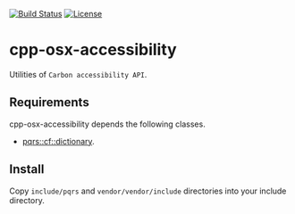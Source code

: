 [![Build Status](https://github.com/pqrs-org/cpp-osx-accessibility/workflows/CI/badge.svg)](https://github.com/pqrs-org/cpp-osx-accessibility/actions)
[![License](https://img.shields.io/badge/license-Boost%20Software%20License-blue.svg)](https://github.com/pqrs-org/cpp-osx-accessibility/blob/main/LICENSE.md)

# cpp-osx-accessibility

Utilities of `Carbon accessibility API`.

## Requirements

cpp-osx-accessibility depends the following classes.

- [pqrs::cf::dictionary](https://github.com/pqrs-org/cpp-cf-dictionary).

## Install

Copy `include/pqrs` and `vendor/vendor/include` directories into your include directory.
